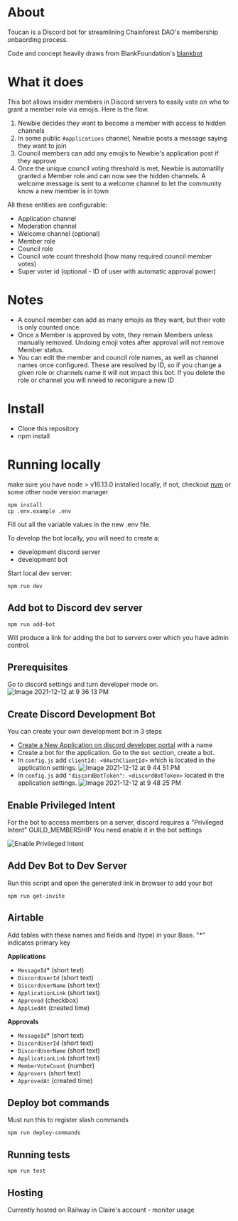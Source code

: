 # About

Toucan is a Discord bot for streamlining Chainforest DAO's membership onbaording process.

Code and concept heavily draws from BlankFoundation's [blankbot](https://github.com/BlankFoundation/blankbot)

# What it does

This bot allows insider members in Discord servers to easily vote on who to grant a member role via emojis. Here is the flow.

1. Newbie decides they want to become a member with access to hidden channels
1. In some public `#applications` channel, Newbie posts a message saying they want to join
1. Council members can add any emojis to Newbie's application post if they approve
1. Once the unique council voting threshold is met, Newbie is automatilly granted a Member role and can now see the hidden channels. A welcome message is sent to a welcome channel to let the community know a new member is in town

All these entities are configurable:

- Application channel
- Moderation channel
- Welcome channel (optional)
- Member role
- Council role
- Council vote count threshold (how many required council member votes)
- Super voter id (optional - ID of user with automatic approval power)

# Notes

- A council member can add as many emojis as they want, but their vote is only counted once.
- Once a Member is approved by vote, they remain Members unless manually removed. Undoing emoji votes after approval will not remove Member status.
- You can edit the member and council role names, as well as channel names once configured. These are resolved by ID, so if you change a given role or channels name it will not impact this bot. If you delete the role or channel you will nneed to reconigure a new ID

# Install

- Clone this repository
- npm install

# Running locally

make sure you have node > v16.13.0 installed locally, if not, checkout [nvm](https://github.com/nvm-sh/nvm) or some other node version manager

```
npm install
cp .env.example .env
```

Fill out all the variable values in the new .env file.

To develop the bot locally, you will need to create a:

- development discord server
- development bot

Start local dev server:

```
npm run dev
```

## Add bot to Discord dev server

`npm run add-bot`

Will produce a link for adding the bot to servers over which you have admin control.

## Prerequisites

Go to discord settings and turn developer mode on.
![Image 2021-12-12 at 9 36 13 PM](https://user-images.githubusercontent.com/2502947/145743785-75957609-0f12-43e0-b9b2-b7d2c838a9f2.jpg)

## Create Discord Development Bot

You can create your own development bot in 3 steps

- [Create a New Application on discord developer portal](https://discord.com/developers/applications) with a name
- Create a bot for the application. Go to the `Bot` section, create a bot.
- In `config.js` add `clientId: <0AuthClientId>` which is located in the application settings.
  ![Image 2021-12-12 at 9 44 51 PM](https://user-images.githubusercontent.com/2502947/145744475-a9d71ac9-f0f6-4667-94c9-304b585e4fdf.jpg)
- In `config.js` add `"discordBotToken": <discordBotToken>` located in the application settings.
  ![Image 2021-12-12 at 9 48 25 PM](https://user-images.githubusercontent.com/2502947/145744771-ac3e62cb-e4f3-4604-b6e4-322fad977716.jpg)

## Enable Privileged Intent

For the bot to access members on a server, discord requires a "Privileged Intent" GUILD_MEMBERSHIP
You need enable it in the bot settings

![Enable Privileged Intent](docs/img/EnablePrivilegedIntent.gif)

## Add Dev Bot to Dev Server

Run this script and open the generated link in browser to add your bot

```
npm run get-invite
```

## Airtable

Add tables with these names and fields and (type) in your Base. "\*" indicates primary key

**Applications**

- `MessageId`\* (short text)
- `DiscordUserId` (short text)
- `DiscordUserName` (short text)
- `ApplicationLink` (short text)
- `Approved` (checkbox)
- `AppliedAt` (created time)

**Approvals**

- `MessageId`\* (short text)
- `DiscordUserId` (short text)
- `DiscordUserName` (short text)
- `ApplicationLink` (short text)
- `MemberVoteCount` (number)
- `Approvers` (short text)
- `ApprovedAt` (created time)

## Deploy bot commands

Must run this to register slash commands

`npm run deploy-commands`

## Running tests

`npm run test`

## Hosting

Currently hosted on Railway in Claire's account - monitor usage
